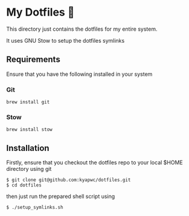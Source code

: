 # My Dotfiles 🚀
This directory just contains the dotfiles for my entire system.

It uses GNU Stow to setup the dotfiles symlinks

## Requirements

Ensure that you have the following installed in your system

### Git
```
brew install git
```

### Stow
```
brew install stow
```

## Installation

Firstly, ensure that you checkout the dotfiles repo to your local $HOME directory using git

```
$ git clone git@github.com:kyapwc/dotfiles.git
$ cd dotfiles
```

then just run the prepared shell script using
```
$ ./setup_symlinks.sh
```
